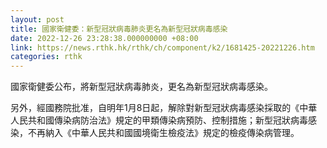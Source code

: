 ```yaml
---
layout: post
title: 國家衛健委：新型冠狀病毒肺炎更名為新型冠狀病毒感染
date: 2022-12-26 23:28:38.000000000 +08:00
link: https://news.rthk.hk/rthk/ch/component/k2/1681425-20221226.htm
categories: rthk
---
```


國家衛健委公布，將新型冠狀病毒肺炎，更名為新型冠狀病毒感染。

另外，經國務院批准，自明年1月8日起，解除對新型冠狀病毒感染採取的《中華人民共和國傳染病防治法》規定的甲類傳染病預防、控制措施；新型冠狀病毒感染，不再納入《中華人民共和國國境衛生檢疫法》規定的檢疫傳染病管理。
